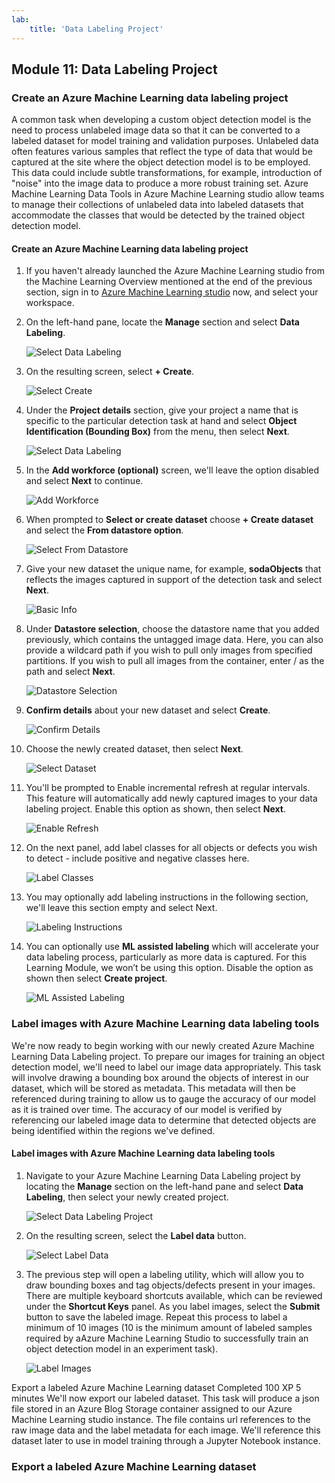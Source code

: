 ```yaml
---
lab:
    title: 'Data Labeling Project'
---
```

## Module 11: Data Labeling Project

### Create an Azure Machine Learning data labeling project
A common task when developing a custom object detection model is the need to process unlabeled image data so that it can be converted to a labeled dataset for model training and validation purposes. Unlabeled data often features various samples that reflect the type of data that would be captured at the site where the object detection model is to be employed. This data could include subtle transformations, for example, introduction of "noise" into the image data to produce a more robust training set. Azure Machine Learning Data Tools in Azure Machine Learning studio allow teams to manage their collections of unlabeled data into labeled datasets that accommodate the classes that would be detected by the trained object detection model.

#### Create an Azure Machine Learning data labeling project
1. If you haven't already launched the Azure Machine Learning studio from the Machine Learning Overview mentioned at the end of the previous section, sign in to [Azure Machine Learning studio](https://ml.azure.com/) now, and select your workspace.

1. On the left-hand pane, locate the **Manage** section and select **Data Labeling**.

    ![Select Data Labeling](../images/11/2-select-data-labeling.png)

1. On the resulting screen, select **+ Create**.

    ![Select Create](../images/11/2-select-create.png)

1. Under the **Project details** section, give your project a name that is specific to the particular detection task at hand and select **Object Identification (Bounding Box)** from the menu, then select **Next**.

    ![Select Data Labeling](../images/11/2-select-data-labeling.png)

1. In the **Add workforce (optional)** screen, we'll leave the option disabled and select **Next** to continue.

    ![Add Workforce](../images/11/2-add-workforce.png)

1. When prompted to **Select or create dataset** choose **+ Create dataset** and select the **From datastore option**.

    ![Select From Datastore](../images/11/2-select-from-datastore.png)

1. Give your new dataset the unique name, for example, **sodaObjects** that reflects the images captured in support of the detection task and select **Next**.

    ![Basic Info](../images/11/2-basic-info.png)

1. Under **Datastore selection**, choose the datastore name that you added previously, which contains the untagged image data. Here, you can also provide a wildcard path if you wish to pull only images from specified partitions. If you wish to pull all images from the container, enter / as the path and select **Next**.

    ![Datastore Selection](../images/11/2-datastore-selection.png)

1. **Confirm details** about your new dataset and select **Create**.

    ![Confirm Details](../images/11/2-confirm-details.png)

1. Choose the newly created dataset, then select **Next**.

    ![Select Dataset](../images/11/2-select-dataset.png)

1. You'll be prompted to Enable incremental refresh at regular intervals. This feature will automatically add newly captured images to your data labeling project. Enable this option as shown, then select **Next**.

    ![Enable Refresh](../images/11/2-enable-refresh.png)

1. On the next panel, add label classes for all objects or defects you wish to detect - include positive and negative classes here.

    ![Label Classes](../images/11/2-label-classes.png)

1. You may optionally add labeling instructions in the following section, we'll leave this section empty and select Next.

    ![Labeling Instructions](../images/11/2-labeling-instructions.png)

1. You can optionally use **ML assisted labeling** which will accelerate your data labeling process, particularly as more data is captured. For this Learning Module, we won’t be using this option. Disable the option as shown then select **Create project**.

    ![ML Assisted Labeling](../images/11/2-ml-assisted-labeling.png)

### Label images with Azure Machine Learning data labeling tools
We're now ready to begin working with our newly created Azure Machine Learning Data Labeling project. To prepare our images for training an object detection model, we'll need to label our image data appropriately. This task will involve drawing a bounding box around the objects of interest in our dataset, which will be stored as metadata. This metadata will then be referenced during training to allow us to gauge the accuracy of our model as it is trained over time. The accuracy of our model is verified by referencing our labeled image data to determine that detected objects are being identified within the regions we've defined.

#### Label images with Azure Machine Learning data labeling tools
1. Navigate to your Azure Machine Learning Data Labeling project by locating the **Manage** section on the left-hand pane and select **Data Labeling**, then select your newly created project.

    ![Select Data Labeling Project](../images/11/3-select-data-labeling-project.png)

1. On the resulting screen, select the **Label data** button.

    ![Select Label Data](../images/11/3-select-label-data.png)

1. The previous step will open a labeling utility, which will allow you to draw bounding boxes and tag objects/defects present in your images. There are multiple keyboard shortcuts available, which can be reviewed under the **Shortcut Keys** panel. As you label images, select the **Submit** button to save the labeled image. Repeat this process to label a minimum of 10 images (10 is the minimum amount of labeled samples required by aAzure Machine Learning Studio to successfully train an object detection model in an experiment task).

    ![Label Images](../images/11/3-label-images.png)

Export a labeled Azure Machine Learning dataset
Completed
100 XP
5 minutes
We'll now export our labeled dataset. This task will produce a json file stored in an Azure Blog Storage container assigned to our Azure Machine Learning studio instance. The file contains url references to the raw image data and the label metadata for each image. We'll reference this dataset later to use in model training through a Jupyter Notebook instance.

### Export a labeled Azure Machine Learning dataset
